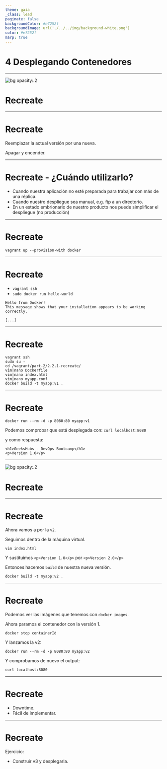 ```yaml
---
theme: gaia
_class: lead
paginate: false
backgroundColor: #e7252f
backgroundImage: url('./../../img/background-white.png')
color: #e7252f
marp: true
---
```

<!-- _backgroundImage: url('./../../img/background-red.png') -->
<!-- _color: white -->

# 4 Desplegando Contenedores

---
![bg opacity:.2](https://media.giphy.com/media/MS0fQBmGGMaRy/giphy.gif)
# Recreate

---
# Recreate

Reemplazar la actual versión por una nueva.

Apagar y encender.

---
# Recreate - ¿Cuándo utilizarlo?

- Cuando nuestra aplicación no esté preparada para trabajar con más de una réplica.
- Cuando nuestro despliegue sea manual, e.g. ftp a un directorio.
- En un estado embrionario de nuestro producto nos puede simplificar el despliegue (no producción)

---
# Recreate

`vagrant up --provision-with docker`

---
# Recreate

- `vagrant ssh`
- `sudo docker run hello-world`

```
Hello from Docker!
This message shows that your installation appears to be working correctly.

[...]
```
---
# Recreate

```
vagrant ssh
sudo su -
cd /vagrant/part-2/2.2.1-recreate/
vim|nano Dockerfile
vim|nano index.html
vim|nano myapp.conf
docker build -t myapp:v1 .
```

---
# Recreate

```
docker run --rm -d -p 8080:80 myapp:v1
```

Podemos comprobar que está desplegada con:
`curl localhost:8080`

y como respuesta:

```
<h1>GeeksHubs - DevOps Bootcamp</h1>
<p>Version 1.0</p>
```

---
![bg opacity:.2](https://imagenes.20minutos.es/files/image_656_370/uploads/imagenes/2019/05/21/957237.jpg)
# Recreate

---
# Recreate

Ahora vamos a por la `v2`.

Seguimos dentro de la máquina virtual.
```
vim index.html
```
Y sustituimos `<p>Version 1.0</p>` por `<p>Version 2.0</p>`

Entonces hacemos `build` de nuestra nueva versión.

`docker build -t myapp:v2 .`

---
# Recreate

Podemos ver las imágenes que tenemos con `docker images`.

Ahora paramos el contenedor con la versión 1.

`docker stop containerId`

Y lanzamos la v2:

`docker run --rm -d -p 8080:80 myapp:v2`

Y comprobamos de nuevo el output:

`curl localhost:8080`

---
# Recreate

- Downtime.
- Fácil de implementar.

---
# Recreate

Ejercicio:

- Construir v3 y desplegarla.
